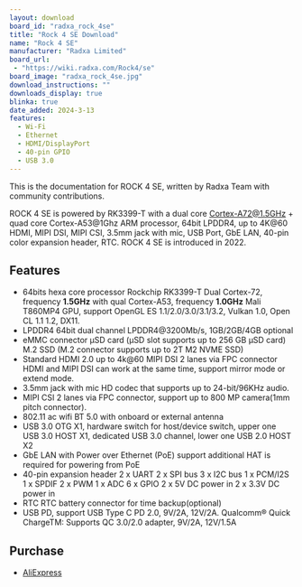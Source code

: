 ```yaml
---
layout: download
board_id: "radxa_rock_4se"
title: "Rock 4 SE Download"
name: "Rock 4 SE"
manufacturer: "Radxa Limited"
board_url:
 - "https://wiki.radxa.com/Rock4/se"
board_image: "radxa_rock_4se.jpg"
download_instructions: ""
downloads_display: true
blinka: true
date_added: 2024-3-13
features:
  - Wi-Fi
  - Ethernet
  - HDMI/DisplayPort
  - 40-pin GPIO
  - USB 3.0
---
```


This is the documentation for ROCK 4 SE, written by Radxa Team with community contributions.

ROCK 4 SE is powered by RK3399-T with a dual core Cortex-A72@1.5GHz + quad core Cortex-A53@1Ghz ARM processor, 64bit LPDDR4, up to 4K@60 HDMI, MIPI DSI, MIPI CSI, 3.5mm jack with mic, USB Port, GbE LAN, 40-pin color expansion header, RTC. ROCK 4 SE is introduced in 2022.

## Features
- 64bits hexa core processor Rockchip RK3399-T Dual Cortex-72, frequency **1.5GHz** with qual Cortex-A53, frequency **1.0GHz** Mali T860MP4 GPU, support OpenGL ES 1.1/2.0/3.0/3.1/3.2, Vulkan 1.0, Open CL 1.1 1.2, DX11.
- LPDDR4 64bit dual channel LPDDR4@3200Mb/s, 1GB/2GB/4GB optional
- eMMC connector μSD card (μSD slot supports up to 256 GB μSD card) M.2 SSD (M.2 connector supports up to 2T M2 NVME SSD)
- Standard HDMI 2.0 up to 4k@60 MIPI DSI 2 lanes via FPC connector HDMI and MIPI DSI can work at the same time, support mirror mode or extend mode.
- 3.5mm jack with mic HD codec that supports up to 24-bit/96KHz audio.
- MIPI CSI 2 lanes via FPC connector, support up to 800 MP camera(1mm pitch connector).
- 802.11 ac wifi BT 5.0 with onboard or external antenna
- USB 3.0 OTG X1, hardware switch for host/device switch, upper one USB 3.0 HOST X1, dedicated USB 3.0 channel, lower one USB 2.0 HOST X2
- GbE LAN with Power over Ethernet (PoE) support additional HAT is required for powering from PoE
- 40-pin expansion header 2 x UART 2 x SPI bus 3 x I2C bus 1 x PCM/I2S 1 x SPDIF 2 x PWM 1 x ADC 6 x GPIO 2 x 5V DC power in 2 x 3.3V DC power in
- RTC RTC battery connector for time backup(optional)
- USB PD, support USB Type C PD 2.0, 9V/2A, 12V/2A. Qualcomm® Quick ChargeTM: Supports QC 3.0/2.0 adapter, 9V/2A, 12V/1.5A

## Purchase

* [AliExpress](https://www.aliexpress.us/item/3256804923772687.html)